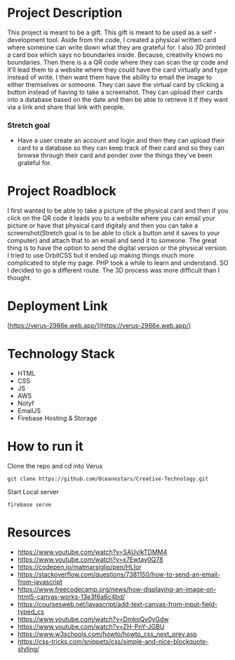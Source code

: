 # Project Description

This project is meant to be a gift. This gift is meant to be used as a self - development tool. Aside from the code, I created a physical written card where someone can write down what they are grateful for. I also 3D printed a card box which says no boundaries inside. Because, creativity knows no boundaries. Then there is a a QR code where they can scan the qr code and it'll lead them to a website where they could have the card virtually and type instead of write. I then want them have the ability to email the image to either themselves or someone. They can save the virtual card by clicking a button instead of having to take a screenshot. They can upload their cards into a database based on the date and then be able to retrieve it if they want via a link and share that link with people.

### Stretch goal

- Have a user create an account and login and then they can upload their card to a database so they can keep track of their card and so they can browse through their card and ponder over the things they've been grateful for.

# Project Roadblock

I first wanted to be able to take a picture of the physical card and then if you click on the QR code it leads you to a website where you can email your picture or have that physical card digitaly and then you can take a screenshot(Stretch goal is to be able to click a button and it saves to your computer) and attach that to an email and send it to someone. The great thing is to have the option to send the digital version or the physical version.
I tried to use OrbitCSS but it ended up making things much more complicated to style my page.
PHP took a while to learn and understand. SO I decided to go a different route. The 3D process was more difficult than I thought.

# Deployment Link

[https://verus-2986e.web.app/](https://verus-2986e.web.app/)

# Technology Stack

- HTML
- CSS
- JS
- AWS
- Notyf
- EmailJS
- Firebase Hosting & Storage

# How to run it

Clone the repo and cd into Verus

```
git clone https://github.com/Oceanestars/Creative-Technology.git
```

Start Local server

```
firebase serve
```

# Resources

- https://www.youtube.com/watch?v=SAUvlkTDMM4
- https://www.youtube.com/watch?v=x7Ewtay0Q78
- https://codepen.io/matmarsiglio/pen/HLIor
- https://stackoverflow.com/questions/7381150/how-to-send-an-email-from-javascript
- https://www.freecodecamp.org/news/how-displaying-an-image-on-html5-canvas-works-13e3f6a6c4bd/
- https://coursesweb.net/javascript/add-text-canvas-from-input-field-typed_cs
- https://www.youtube.com/watch?v=DmkoQv0yGdw
- https://www.youtube.com/watch?v=ZH-PnY-JGBU
- https://www.w3schools.com/howto/howto_css_next_prev.asp
- https://css-tricks.com/snippets/css/simple-and-nice-blockquote-styling/

